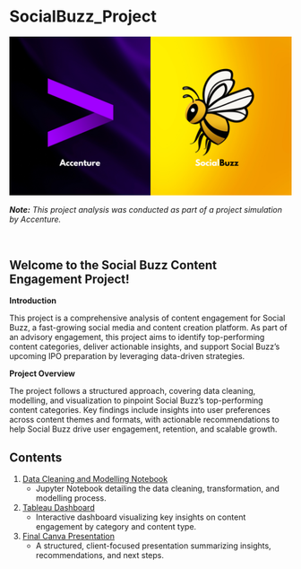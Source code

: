 # SocialBuzz_Project

![Logos](Resources/accenture_socialbuzz.png)

***Note:*** *This project analysis was conducted as part of a project simulation by Accenture.*

<br>

## Welcome to the Social Buzz Content Engagement Project!

**Introduction**

This project is a comprehensive analysis of content engagement for Social Buzz, a fast-growing social media and content creation platform. As part of an advisory engagement, this project aims to identify top-performing content categories, deliver actionable insights, and support Social Buzz’s upcoming IPO preparation by leveraging data-driven strategies.

**Project Overview**

The project follows a structured approach, covering data cleaning, modelling, and visualization to pinpoint Social Buzz’s top-performing content categories. Key findings include insights into user preferences across content themes and formats, with actionable recommendations to help Social Buzz drive user engagement, retention, and scalable growth.

## Contents

1. [Data Cleaning and Modelling Notebook](Resources/SocialBuzz_Jupyter_Notebook.ipynb)
    * Jupyter Notebook detailing the data cleaning, transformation, and modelling process.
2. [Tableau Dashboard](https://public.tableau.com/app/profile/dane.tipene/viz/SocialBuzzProject_17304423444760/DashboardHome#1)
    * Interactive dashboard visualizing key insights on content engagement by category and content type.
3. [Final Canva Presentation](https://www.canva.com/design/DAGVBjB5Vk8/njugTRNAlLoDeBhOs0k2Nw/view?utm_content=DAGVBjB5Vk8&utm_campaign=designshare&utm_medium=link&utm_source=editor)
    * A structured, client-focused presentation summarizing insights, recommendations, and next steps.
